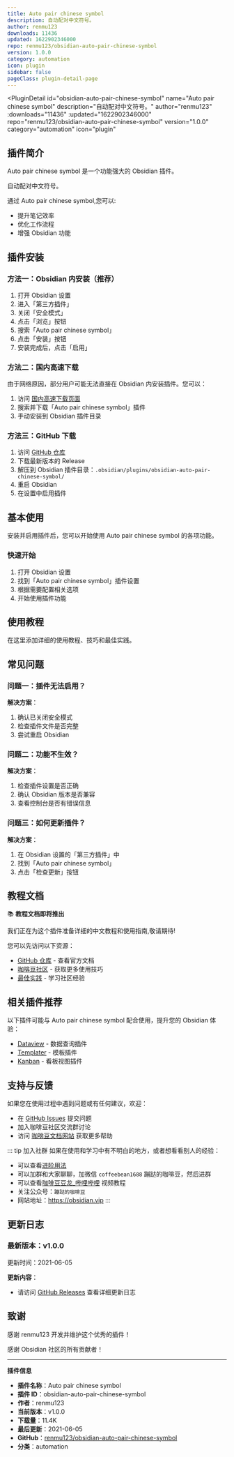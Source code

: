 ```yaml
---
title: Auto pair chinese symbol
description: 自动配对中文符号。
author: renmu123
downloads: 11436
updated: 1622902346000
repo: renmu123/obsidian-auto-pair-chinese-symbol
version: 1.0.0
category: automation
icon: plugin
sidebar: false
pageClass: plugin-detail-page
---
```


<PluginDetail
  id="obsidian-auto-pair-chinese-symbol"
  name="Auto pair chinese symbol"
  description="自动配对中文符号。"
  author="renmu123"
  :downloads="11436"
  :updated="1622902346000"
  repo="renmu123/obsidian-auto-pair-chinese-symbol"
  version="1.0.0"
  category="automation"
  icon="plugin"
>

<!-- AUTO_GENERATED_START -->
## 插件简介

Auto pair chinese symbol 是一个功能强大的 Obsidian 插件。

自动配对中文符号。

通过 Auto pair chinese symbol,您可以:

- 提升笔记效率
- 优化工作流程
- 增强 Obsidian 功能

<!-- AUTO_GENERATED_END -->

<!-- AUTO_GENERATED_START -->
## 插件安装

### 方法一：Obsidian 内安装（推荐）

1. 打开 Obsidian 设置
2. 进入「第三方插件」
3. 关闭「安全模式」
4. 点击「浏览」按钮
5. 搜索「Auto pair chinese symbol」
6. 点击「安装」按钮
7. 安装完成后，点击「启用」

### 方法二：国内高速下载

由于网络原因，部分用户可能无法直接在 Obsidian 内安装插件。您可以：

1. 访问 [国内高速下载页面](/zh/documentation/obsidian-plugins-download.html)
2. 搜索并下载「Auto pair chinese symbol」插件
3. 手动安装到 Obsidian 插件目录

### 方法三：GitHub 下载

1. 访问 [GitHub 仓库](https://github.com/renmu123/obsidian-auto-pair-chinese-symbol)
2. 下载最新版本的 Release
3. 解压到 Obsidian 插件目录：`.obsidian/plugins/obsidian-auto-pair-chinese-symbol/`
4. 重启 Obsidian
5. 在设置中启用插件

## 基本使用

安装并启用插件后，您可以开始使用 Auto pair chinese symbol 的各项功能。

### 快速开始

1. 打开 Obsidian 设置
2. 找到「Auto pair chinese symbol」插件设置
3. 根据需要配置相关选项
4. 开始使用插件功能

<!-- AUTO_GENERATED_END -->

<!-- CUSTOM_CONTENT_START:tutorial -->
## 使用教程

在这里添加详细的使用教程、技巧和最佳实践。

<!-- CUSTOM_CONTENT_END:tutorial -->

<!-- SHARED_CONTENT_START -->
## 常见问题

### 问题一：插件无法启用？

**解决方案**：
1. 确认已关闭安全模式
2. 检查插件文件是否完整
3. 尝试重启 Obsidian

### 问题二：功能不生效？

**解决方案**：
1. 检查插件设置是否正确
2. 确认 Obsidian 版本是否兼容
3. 查看控制台是否有错误信息

### 问题三：如何更新插件？

**解决方案**：
1. 在 Obsidian 设置的「第三方插件」中
2. 找到「Auto pair chinese symbol」
3. 点击「检查更新」按钮

## 教程文档

📚 **教程文档即将推出**

我们正在为这个插件准备详细的中文教程和使用指南,敬请期待!

您可以先访问以下资源：
- [GitHub 仓库](https://github.com/renmu123/obsidian-auto-pair-chinese-symbol) - 查看官方文档
- [咖啡豆社区](/zh/bases/) - 获取更多使用技巧
- [最佳实践](/zh/best-practices/) - 学习社区经验

## 相关插件推荐

以下插件可能与 Auto pair chinese symbol 配合使用，提升您的 Obsidian 体验：

- [Dataview](/zh/plugins/dataview.html) - 数据查询插件
- [Templater](/zh/plugins/templater-obsidian.html) - 模板插件
- [Kanban](/zh/plugins/obsidian-kanban.html) - 看板视图插件

## 支持与反馈

如果您在使用过程中遇到问题或有任何建议，欢迎：

- 在 [GitHub Issues](https://github.com/renmu123/obsidian-auto-pair-chinese-symbol/issues) 提交问题
- 加入咖啡豆社区交流群讨论
- 访问 [咖啡豆文档网站](https://obsidian.vip) 获取更多帮助

::: tip 加入社群
如果在使用和学习中有不明白的地方，或者想看看别人的经验：
- 可以查看[进阶用法](/zh/advanced)
- 可以加群和大家聊聊，加微信 `coffeebean1688` 蹦跶的咖啡豆，然后进群
- 可以查看[咖啡豆豆龙_哔哩哔哩](https://space.bilibili.com/618777356) 视频教程
- 关注公众号：`蹦跶的咖啡豆`
- 网站地址：https://obsidian.vip
:::
<!-- SHARED_CONTENT_END -->

<!-- AUTO_GENERATED_START -->
## 更新日志

### 最新版本：v1.0.0

更新时间：2021-06-05

**更新内容**：
- 请访问 [GitHub Releases](https://github.com/renmu123/obsidian-auto-pair-chinese-symbol/releases) 查看详细更新日志

## 致谢

感谢 renmu123 开发并维护这个优秀的插件！

感谢 Obsidian 社区的所有贡献者！

---

**插件信息**
- **插件名称**：Auto pair chinese symbol
- **插件 ID**：obsidian-auto-pair-chinese-symbol
- **作者**：renmu123
- **当前版本**：v1.0.0
- **下载量**：11.4K
- **最后更新**：2021-06-05
- **GitHub**：[renmu123/obsidian-auto-pair-chinese-symbol](https://github.com/renmu123/obsidian-auto-pair-chinese-symbol)
- **分类**：automation
<!-- AUTO_GENERATED_END -->

</PluginDetail>

